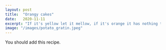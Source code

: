 ```yaml
---
layout: post
title:  "Orangy cakes"
date:   2020-11-11
excerpt: "If it's yellow let it mellow, if it's orange it has nothing to do with sporange."
image: "/images/potato_gratin.jpeg"
---
```


You should add this recipe.
